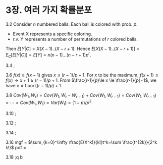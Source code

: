 # 3장. 여러 가지 확률분포
3.2
Consider $n$ numbered balls. Each ball is colored with prob. $p$.

- Event X represents a specific coloring.
- r.v. Y represents a number of permutations of $r$ colored balls.

Then $E[Y|C]=X(X-1)..(X-r+1)$. Hence $E[X(X-1)..(X-r+1)]=E_C[E[Y|C]]=E[Y]=n(n-1)...(n-r+1)p^r$.

3.4
;

3.6
$f(x)\ge f(x-1)$ gives $x\le (r-1)/p+1$.
For $x$ to be the maximum, $f(x+1)\le f(x)\Longrightarrow x+1\ge (r-1)/p+1$.
From $\frac{r-1}{p}\le x \le \frac{r-1}{p}+1$, we have $x=\operatorname{floor}((r-1)/p)+1$.

3.8
$Cov(W_1,W_r)=Cov(W_1,W_r-W_{r-1})+Cov(W_1,W_{r-1})=Cov(W_1,W_{r-1})=\cdots=Cov(W_1,W_1)=Var(W_1)=(1-p)/p^2$


3.10
;

3.12
;

3.14
;

3.16
mgf = $\sum_{k=0}^\infty \frac{E(X^k)}{k!}t^k=\sum \frac{t^{2k}}{2^k k!}$
pdf =

3.18
;q b